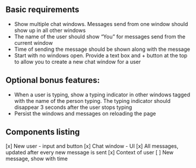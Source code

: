 ## Basic requirements

- Show multiple chat windows. Messages send from one window should show up in all
  other windows
- The name of the user should show “You” for messages send from the current window
- Time of sending the message should be shown along with the message
- Start with no windows open. Provide a text box and + button at the top to allow you to
  create a new chat window for a user

## Optional bonus features:

- When a user is typing, show a typing indicator in other windows tagged with the name of
  the person typing. The typing indicator should disappear 3 seconds after the user stops
  typing
- Persist the windows and messages on reloading the page

## Components listing

[x] New user - input and button
[x] Chat window - UI
[x] All messages, updated after every new message is sent
[x] Context of user
[ ] New message, show with time
